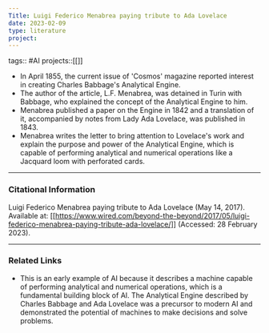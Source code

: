 ```yaml
---
Title: Luigi Federico Menabrea paying tribute to Ada Lovelace
date: 2023-02-09
type: literature
project:
---
```

tags:: #AI 
projects::[[]]

- In April 1855, the current issue of 'Cosmos' magazine reported interest in creating Charles Babbage's Analytical Engine. 
- The author of the article, L.F. Menabrea, was detained in Turin with Babbage, who explained the concept of the Analytical Engine to him. 
- Menabrea published a paper on the Engine in 1842 and a translation of it, accompanied by notes from Lady Ada Lovelace, was published in 1843. 
- Menabrea writes the letter to bring attention to Lovelace's work and explain the purpose and power of the Analytical Engine, which is capable of performing analytical and numerical operations like a Jacquard loom with perforated cards.
---
### Citational Information
Luigi Federico Menabrea paying tribute to Ada Lovelace (May 14, 2017). Available at: [[https://www.wired.com/beyond-the-beyond/2017/05/luigi-federico-menabrea-paying-tribute-ada-lovelace/]] (Accessed: 28 February 2023).

---

### Related Links

- This is an early example of AI because it describes a machine capable of performing analytical and numerical operations, which is a fundamental building block of AI. The Analytical Engine described by Charles Babbage and Ada Lovelace was a precursor to modern AI and demonstrated the potential of machines to make decisions and solve problems.
